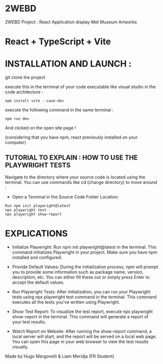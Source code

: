 # 2WEBD

2WEBD Project : React Application display Met Museum Artworks

# React + TypeScript + Vite

# INSTALLATION AND LAUNCH :

git clone the project

execute this in the terminal of your code executable like visual studio in the code architecture :

```
npm install vite --save-dev
```

execute the following command in the same terminal :

```
npm run dev
```

And clicked on the open site page !

(considering that you have npm, react previously installed on your computer)

## TUTORIAL TO EXPLAIN : HOW TO USE THE PLAYWRIGHT TESTS

Navigate to the directory where your source code is located using the terminal. You can use commands like cd (change directory) to move around :

- Open a Terminal in the Source Code Folder Location:

```console
Run npm init playwright@latest
npx playwright test
npx playwright show-report
```

# EXPLICATIONS

- Initialize Playwright:
  Run npm init playwright@latest in the terminal. This command initializes Playwright in your project. Make sure you have npm installed and configured.

- Provide Default Values:
  During the initialization process, npm will prompt you to provide some information such as package name, version, description, etc. You can either fill these out or simply press Enter to accept the default values.

- Run Playwright Tests:
  After initialization, you can run your Playwright tests using npx playwright test command in the terminal. This command executes all the tests you've written using Playwright.

- Show Test Report:
  To visualize the test report, execute npx playwright show-report in the terminal. This command will generate a report of your test results.

- Watch Report on Website:
  After running the show-report command, a local server will start, and the report will be served on a local web page. You can open this page in your web browser to view the test results visually.

Made by Hugo Margonelli & Liam Meridja (FR Student)
